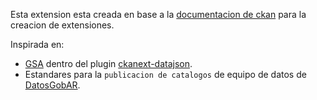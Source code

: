 
Esta extension esta creada en base a la [documentacion de ckan]() para la creacion de extensiones.

Inspirada en:

- [GSA](https://github.com/GSA) dentro del plugin [ckanext-datajson](https://github.com/GSA/ckanext-datajson).
- Estandares para la `publicacion de catalogos` de equipo de datos de [DatosGobAR](https://github.com/datosgobar).